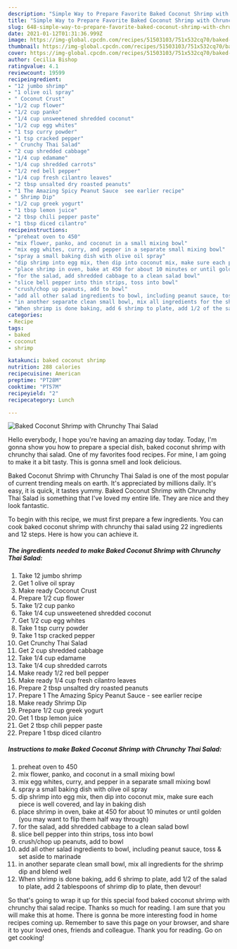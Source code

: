 ```yaml
---
description: "Simple Way to Prepare Favorite Baked Coconut Shrimp with Chrunchy Thai Salad"
title: "Simple Way to Prepare Favorite Baked Coconut Shrimp with Chrunchy Thai Salad"
slug: 648-simple-way-to-prepare-favorite-baked-coconut-shrimp-with-chrunchy-thai-salad
date: 2021-01-12T01:31:36.999Z
image: https://img-global.cpcdn.com/recipes/51503103/751x532cq70/baked-coconut-shrimp-with-chrunchy-thai-salad-recipe-main-photo.jpg
thumbnail: https://img-global.cpcdn.com/recipes/51503103/751x532cq70/baked-coconut-shrimp-with-chrunchy-thai-salad-recipe-main-photo.jpg
cover: https://img-global.cpcdn.com/recipes/51503103/751x532cq70/baked-coconut-shrimp-with-chrunchy-thai-salad-recipe-main-photo.jpg
author: Cecilia Bishop
ratingvalue: 4.1
reviewcount: 19599
recipeingredient:
- "12 jumbo shrimp"
- "1 olive oil spray"
- " Coconut Crust"
- "1/2 cup flower"
- "1/2 cup panko"
- "1/4 cup unsweetened shredded coconut"
- "1/2 cup egg whites"
- "1 tsp curry powder"
- "1 tsp cracked pepper"
- " Crunchy Thai Salad"
- "2 cup shredded cabbage"
- "1/4 cup edamame"
- "1/4 cup shredded carrots"
- "1/2 red bell pepper"
- "1/4 cup fresh cilantro leaves"
- "2 tbsp unsalted dry roasted peanuts"
- "1 The Amazing Spicy Peanut Sauce  see earlier recipe"
- " Shrimp Dip"
- "1/2 cup greek yogurt"
- "1 tbsp lemon juice"
- "2 tbsp chili pepper paste"
- "1 tbsp diced cilantro"
recipeinstructions:
- "preheat oven to 450"
- "mix flower, panko, and coconut in a small mixing bowl"
- "mix egg whites, curry, and pepper in a separate small mixing bowl"
- "spray a small baking dish with olive oil spray"
- "dip shrimp into egg mix, then dip into coconut mix, make sure each piece is well covered, and lay in baking dish"
- "place shrimp in oven, bake at 450 for about 10 minutes or until golden (you may want to flip them half way through)"
- "for the salad, add shredded cabbage to a clean salad bowl"
- "slice bell pepper into thin strips, toss into bowl"
- "crush/chop up peanuts, add to bowl"
- "add all other salad ingredients to bowl, including peanut sauce, toss &amp; set aside to marinade"
- "in another separate clean small bowl, mix all ingredients for the shrimp dip and blend well"
- "When shrimp is done baking, add 6 shrimp to plate, add 1/2 of the salad to plate, add 2 tablespoons of shrimp dip to plate, then devour!"
categories:
- Recipe
tags:
- baked
- coconut
- shrimp

katakunci: baked coconut shrimp 
nutrition: 288 calories
recipecuisine: American
preptime: "PT28M"
cooktime: "PT57M"
recipeyield: "2"
recipecategory: Lunch

---
```



![Baked Coconut Shrimp with Chrunchy Thai Salad](https://img-global.cpcdn.com/recipes/51503103/751x532cq70/baked-coconut-shrimp-with-chrunchy-thai-salad-recipe-main-photo.jpg)

Hello everybody, I hope you're having an amazing day today. Today, I'm gonna show you how to prepare a special dish, baked coconut shrimp with chrunchy thai salad. One of my favorites food recipes. For mine, I am going to make it a bit tasty. This is gonna smell and look delicious.



Baked Coconut Shrimp with Chrunchy Thai Salad is one of the most popular of current trending meals on earth. It's appreciated by millions daily. It's easy, it is quick, it tastes yummy. Baked Coconut Shrimp with Chrunchy Thai Salad is something that I've loved my entire life. They are nice and they look fantastic.


To begin with this recipe, we must first prepare a few ingredients. You can cook baked coconut shrimp with chrunchy thai salad using 22 ingredients and 12 steps. Here is how you can achieve it.

<!--inarticleads1-->

##### The ingredients needed to make Baked Coconut Shrimp with Chrunchy Thai Salad:

1. Take 12 jumbo shrimp
1. Get 1 olive oil spray
1. Make ready  Coconut Crust
1. Prepare 1/2 cup flower
1. Take 1/2 cup panko
1. Take 1/4 cup unsweetened shredded coconut
1. Get 1/2 cup egg whites
1. Take 1 tsp curry powder
1. Take 1 tsp cracked pepper
1. Get  Crunchy Thai Salad
1. Get 2 cup shredded cabbage
1. Take 1/4 cup edamame
1. Take 1/4 cup shredded carrots
1. Make ready 1/2 red bell pepper
1. Make ready 1/4 cup fresh cilantro leaves
1. Prepare 2 tbsp unsalted dry roasted peanuts
1. Prepare 1 The Amazing Spicy Peanut Sauce - see earlier recipe
1. Make ready  Shrimp Dip
1. Prepare 1/2 cup greek yogurt
1. Get 1 tbsp lemon juice
1. Get 2 tbsp chili pepper paste
1. Prepare 1 tbsp diced cilantro




<!--inarticleads2-->

##### Instructions to make Baked Coconut Shrimp with Chrunchy Thai Salad:

1. preheat oven to 450
1. mix flower, panko, and coconut in a small mixing bowl
1. mix egg whites, curry, and pepper in a separate small mixing bowl
1. spray a small baking dish with olive oil spray
1. dip shrimp into egg mix, then dip into coconut mix, make sure each piece is well covered, and lay in baking dish
1. place shrimp in oven, bake at 450 for about 10 minutes or until golden (you may want to flip them half way through)
1. for the salad, add shredded cabbage to a clean salad bowl
1. slice bell pepper into thin strips, toss into bowl
1. crush/chop up peanuts, add to bowl
1. add all other salad ingredients to bowl, including peanut sauce, toss &amp; set aside to marinade
1. in another separate clean small bowl, mix all ingredients for the shrimp dip and blend well
1. When shrimp is done baking, add 6 shrimp to plate, add 1/2 of the salad to plate, add 2 tablespoons of shrimp dip to plate, then devour!




So that's going to wrap it up for this special food baked coconut shrimp with chrunchy thai salad recipe. Thanks so much for reading. I am sure that you will make this at home. There is gonna be more interesting food in home recipes coming up. Remember to save this page on your browser, and share it to your loved ones, friends and colleague. Thank you for reading. Go on get cooking!

